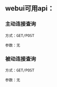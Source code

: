 ## webui可用api：

### 主动连接查询

    方式：GET/POST
    
    参数：无

### 被动连接查询

    方式：GET/POST
    
    参数：无    